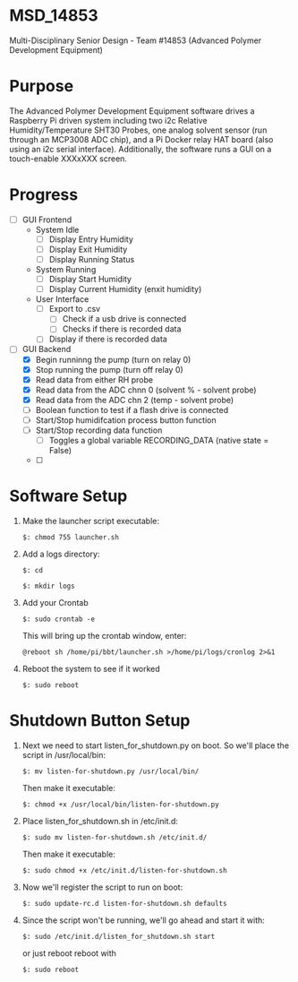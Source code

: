 # MSD_14853
Multi-Disciplinary Senior Design - Team #14853 (Advanced Polymer Development Equipment)

# Purpose
The Advanced Polymer  Development Equipment software drives a Raspberry Pi driven system including two i2c Relative Humidity/Temperature SHT30 Probes, one analog solvent sensor (run through an MCP3008 ADC chip), and a Pi Docker relay HAT board (also using an i2c serial interface). Additionally, the software runs a GUI on a touch-enable XXXxXXX screen.

# Progress
- [ ] GUI Frontend
    - System Idle
        - [ ] Display Entry Humidity
        - [ ] Display Exit Humidity
        - [ ] Display Running Status
    - System Running
        - [ ] Display Start Humidity
        - [ ] Display Current Humidity (enxit humidity)
    - User Interface
        - [ ] Export to .csv
            - [ ] Check if a usb drive is connected
            - [ ] Checks if there is recorded data
        - [ ] Display if there is recorded data
- [ ] GUI Backend
    - [x] Begin runninng the pump (turn on relay 0)
    - [x] Stop running the pump (turn off relay 0)
    - [x] Read data from either RH probe
    - [x] Read data from the ADC chnn 0 (solvent % - solvent probe)
    - [x] Read data from the ADC chn 2 (temp - solvent probe)
    - [ ] Boolean function to test if a flash drive is connected
    - [ ] Start/Stop humidifcation process button function
    - [ ] Start/Stop recording data function
        - [ ] Toggles a global variable RECORDING_DATA (native state = False)
    - [ ] 

# Software Setup

1. Make the launcher script executable:
    ```
    $: chmod 755 launcher.sh
    ```
2. Add a logs directory:
    ```
    $: cd
    ```
    ```
    $: mkdir logs
    ```
3. Add your Crontab
    ```
    $: sudo crontab -e
    ```
    This will bring up the crontab window, enter:
    ```
    @reboot sh /home/pi/bbt/launcher.sh >/home/pi/logs/cronlog 2>&1 
    ```
4. Reboot the system to see if it worked
    ```
    $: sudo reboot
    ```

# Shutdown Button Setup

1. Next we need to start listen_for_shutdown.py on boot. So we'll place the script in /usr/local/bin:  
    ```  
    $: mv listen-for-shutdown.py /usr/local/bin/    
    ```
    Then make it executable:  
    ```
    $: chmod +x /usr/local/bin/listen-for-shutdown.py  
    ```  
2. Place listen_for_shutdown.sh in /etc/init.d: 
    ```  
    $: sudo mv listen-for-shutdown.sh /etc/init.d/  
    ```
    Then make it executable:  
    ```
    $: sudo chmod +x /etc/init.d/listen-for-shutdown.sh  
    ```  
5. Now we'll register the script to run on boot:  
    ```  
    $: sudo update-rc.d listen-for-shutdown.sh defaults  
    ```  
6. Since the script won't be running, we'll go ahead and start it with:  
    ```  
    $: sudo /etc/init.d/listen_for_shutdown.sh start
    ```  
    or just reboot reboot with  
    ```  
    $: sudo reboot  
    ```  
